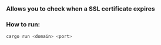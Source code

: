 ### Allows you to check when a SSL certificate expires

### How to run:
```rust
cargo run <domain> <port>
```
